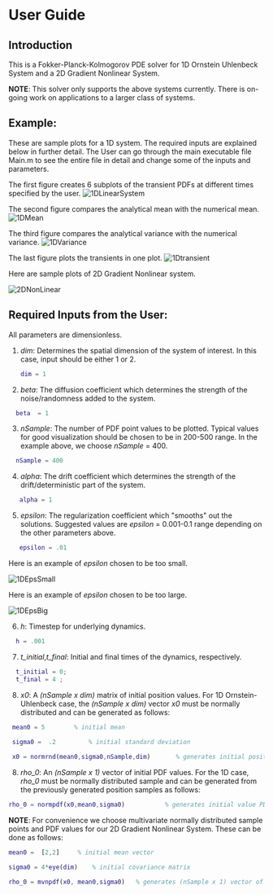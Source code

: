 
# User Guide

## Introduction 

This is a Fokker-Planck-Kolmogorov PDE solver for 1D Ornstein Uhlenbeck System and 
a 2D Gradient Nonlinear System.

**NOTE**: This solver only supports the above systems currently. There is on-going work on applications to a larger class of systems.


## Example:

These are sample plots for a 1D system. The required inputs are explained below in further detail.
The User can go through the main executable file Main.m to see the entire file in detail and change some of the inputs and parameters.

 
The first figure creates 6 subplots of the transient PDFs at different times specified by the user. 
![1DLinearSystem](Figs/Ex1DLinear.jpg)

The second figure compares the analytical mean with the numerical mean.
![1DMean](Figs/ExMean1D.jpg)

The third figure compares the analytical variance with the numerical variance.
![1DVariance](Figs/ExVariance1D.jpg)

The last figure plots the transients in one plot. 
![1Dtransient](Figs/TransientPlot.jpg)

Here are sample plots of 2D Gradient Nonlinear system.

![2DNonLinear](Figs/Ex2DSystem.jpg)

## Required Inputs from the User:

All parameters are dimensionless. 

1. *dim*: Determines the spatial dimension of the system of interest. In this case, input should be  either 1 or 2.  

    ```matlab
    dim = 1
    ```
 2. *beta*: The diffusion coefficient which determines the strength of the noise/randomness added to the system.
  
  ```matlab
    beta  = 1
  ```
 
 3. *nSample*: The number of PDF point values to be plotted. Typical values for good visualization should be chosen to be in 200-500 range. In the example above, we choose *nSample* = 400.
 
  ```matlab 
    nSample = 400 
  ```
 4. *alpha*: The drift coefficient which determines the strength of the drift/deterministic part of the system.
 
 ```matlab 
    alpha = 1
  ```
 5. *epsilon*: The regularization coefficient which "smooths" out the solutions. Suggested values are 
 *epsilon* = 0.001-0.1 range depending on the other parameters above.
 
 ```matlab 
    epsilon = .01
 ```
Here is an example of *epsilon* chosen to be too small. 
 
![1DEpsSmall](Figs/ExEps0005.jpg)
 
 Here is an example of *epsilon* chosen to be too large. 
 
 ![1DEpsBig](Figs/ExEps01.jpg)
 
 6. *h*: Timestep for underlying dynamics. 

  ```matlab 
    h = .001
 ```
 
 7.  *t_initial*,*t_final*: Initial and final times of the dynamics, respectively.
   ```matlab 
     t_initial = 0;                                      
     t_final = 4 ;
   ```
  8. *x0*: A *(nSample x dim)* matrix of initial position values. For 1D Ornstein-Uhlenbeck case, the *(nSample x dim)* vector *x0* must be normally distributed and can be generated as follows: 
  
  ```matlab
   mean0 = 5 		% initial mean
   
   sigma0 =  .2     	% initial standard deviation
 
   x0 = normrnd(mean0,sigma0,nSample,dim) 		% generates initial positions 
 ```
  
 8. *rho_0*: An *(nSample x 1)* vector of initial PDF values. For the 1D case, *rho_0* must be normally distributed sample and can be generated from the previously generated position samples as follows: 
 
   ```matlab 
 rho_0 = normpdf(x0,mean0,sigma0) 			% generates initial value PDF
   ```
**NOTE**: For convenience we choose multivariate normally distributed  sample points and PDF values for our 2D Gradient Nonlinear System. These can be done as  follows: 

   ```matlab 
 mean0 =  [2,2]	   	% initial mean vector
 
 sigma0 = 4*eye(dim) 	% initial covariance matrix 
 
 rho_0 = mvnpdf(x0, mean0,sigma0) 	% generates (nSample x 1) vector of PDF values 
   ```

